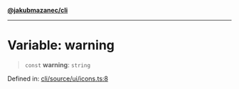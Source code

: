 [**@jakubmazanec/cli**](../../../README.md)

---

# Variable: warning

> `const` **warning**: `string`

Defined in:
[cli/source/ui/icons.ts:8](https://github.com/jakubmazanec/tools/blob/b70ba93afff7f67760159378262d2c0b19cfed9e/packages/cli/source/ui/icons.ts#L8)
